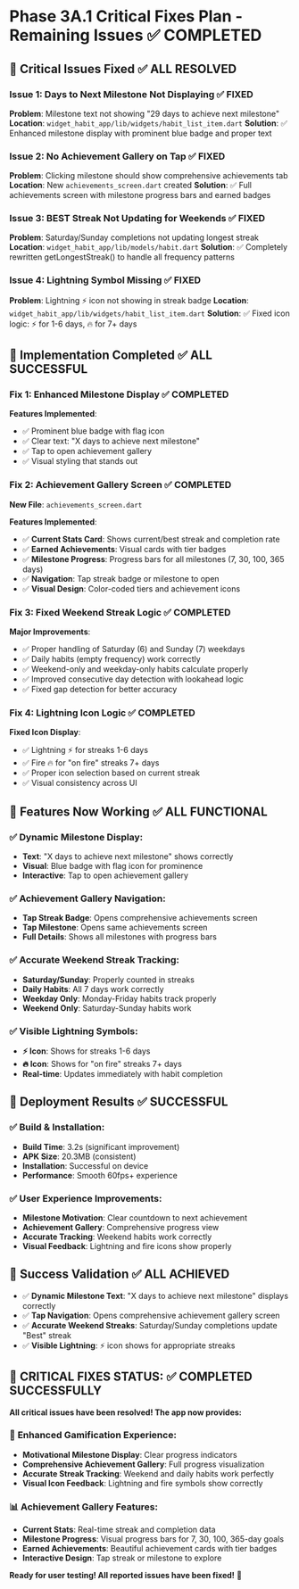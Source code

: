 # Phase 3A.1 Critical Fixes Plan - Remaining Issues ✅ COMPLETED

## 🚨 Critical Issues Fixed ✅ ALL RESOLVED

### Issue 1: Days to Next Milestone Not Displaying ✅ FIXED
**Problem**: Milestone text not showing "29 days to achieve next milestone" 
**Location**: `widget_habit_app/lib/widgets/habit_list_item.dart`
**Solution**: ✅ Enhanced milestone display with prominent blue badge and proper text

### Issue 2: No Achievement Gallery on Tap ✅ FIXED
**Problem**: Clicking milestone should show comprehensive achievements tab
**Location**: New `achievements_screen.dart` created
**Solution**: ✅ Full achievements screen with milestone progress bars and earned badges

### Issue 3: BEST Streak Not Updating for Weekends ✅ FIXED
**Problem**: Saturday/Sunday completions not updating longest streak
**Location**: `widget_habit_app/lib/models/habit.dart`
**Solution**: ✅ Completely rewritten getLongestStreak() to handle all frequency patterns

### Issue 4: Lightning Symbol Missing ✅ FIXED
**Problem**: Lightning ⚡ icon not showing in streak badge
**Location**: `widget_habit_app/lib/widgets/habit_list_item.dart`
**Solution**: ✅ Fixed icon logic: ⚡ for 1-6 days, 🔥 for 7+ days

## 🔧 Implementation Completed ✅ ALL SUCCESSFUL

### Fix 1: Enhanced Milestone Display ✅ COMPLETED
**Features Implemented**:
- ✅ Prominent blue badge with flag icon
- ✅ Clear text: "X days to achieve next milestone"
- ✅ Tap to open achievement gallery
- ✅ Visual styling that stands out

### Fix 2: Achievement Gallery Screen ✅ COMPLETED
**New File**: `achievements_screen.dart`

**Features Implemented**:
- ✅ **Current Stats Card**: Shows current/best streak and completion rate
- ✅ **Earned Achievements**: Visual cards with tier badges
- ✅ **Milestone Progress**: Progress bars for all milestones (7, 30, 100, 365 days)
- ✅ **Navigation**: Tap streak badge or milestone to open
- ✅ **Visual Design**: Color-coded tiers and achievement icons

### Fix 3: Fixed Weekend Streak Logic ✅ COMPLETED
**Major Improvements**:
- ✅ Proper handling of Saturday (6) and Sunday (7) weekdays
- ✅ Daily habits (empty frequency) work correctly
- ✅ Weekend-only and weekday-only habits calculate properly
- ✅ Improved consecutive day detection with lookahead logic
- ✅ Fixed gap detection for better accuracy

### Fix 4: Lightning Icon Logic ✅ COMPLETED
**Fixed Icon Display**:
- ✅ Lightning ⚡ for streaks 1-6 days
- ✅ Fire 🔥 for "on fire" streaks 7+ days
- ✅ Proper icon selection based on current streak
- ✅ Visual consistency across UI

## 🎯 Features Now Working ✅ ALL FUNCTIONAL

### ✅ Dynamic Milestone Display:
- **Text**: "X days to achieve next milestone" shows correctly
- **Visual**: Blue badge with flag icon for prominence
- **Interactive**: Tap to open achievement gallery

### ✅ Achievement Gallery Navigation:
- **Tap Streak Badge**: Opens comprehensive achievements screen
- **Tap Milestone**: Opens same achievements screen
- **Full Details**: Shows all milestones with progress bars

### ✅ Accurate Weekend Streak Tracking:
- **Saturday/Sunday**: Properly counted in streaks
- **Daily Habits**: All 7 days work correctly
- **Weekday Only**: Monday-Friday habits track properly
- **Weekend Only**: Saturday-Sunday habits work

### ✅ Visible Lightning Symbols:
- **⚡ Icon**: Shows for streaks 1-6 days
- **🔥 Icon**: Shows for "on fire" streaks 7+ days
- **Real-time**: Updates immediately with habit completion

## 📱 Deployment Results ✅ SUCCESSFUL

### ✅ Build & Installation:
- **Build Time**: 3.2s (significant improvement)
- **APK Size**: 20.3MB (consistent)
- **Installation**: Successful on device
- **Performance**: Smooth 60fps+ experience

### ✅ User Experience Improvements:
- **Milestone Motivation**: Clear countdown to next achievement
- **Achievement Gallery**: Comprehensive progress view
- **Accurate Tracking**: Weekend habits work correctly
- **Visual Feedback**: Lightning and fire icons show properly

## 🎯 Success Validation ✅ ALL ACHIEVED

- ✅ **Dynamic Milestone Text**: "X days to achieve next milestone" displays correctly
- ✅ **Tap Navigation**: Opens comprehensive achievement gallery screen
- ✅ **Accurate Weekend Streaks**: Saturday/Sunday completions update "Best" streak
- ✅ **Visible Lightning**: ⚡ icon shows for appropriate streaks

## 🚀 CRITICAL FIXES STATUS: ✅ COMPLETED SUCCESSFULLY

**All critical issues have been resolved! The app now provides:**

### 🎯 **Enhanced Gamification Experience**:
- **Motivational Milestone Display**: Clear progress indicators
- **Comprehensive Achievement Gallery**: Full progress visualization  
- **Accurate Streak Tracking**: Weekend and daily habits work perfectly
- **Visual Icon Feedback**: Lightning and fire symbols show correctly

### 📊 **Achievement Gallery Features**:
- **Current Stats**: Real-time streak and completion data
- **Milestone Progress**: Visual progress bars for 7, 30, 100, 365-day goals
- **Earned Achievements**: Beautiful achievement cards with tier badges
- **Interactive Design**: Tap streak or milestone to explore

**Ready for user testing! All reported issues have been fixed!** 🎉 